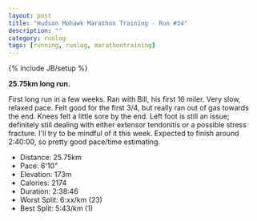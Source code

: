 ```yaml
---
layout: post
title: "Hudson Mohawk Marathon Training - Run #34"
description: ""
category: runlog
tags: [running, runlog, marathontraining]
---
```

{% include JB/setup %}

**25.75km long run.**

First long run in a few weeks. Ran with Bill, his first
16 miler. Very slow, relaxed pace. Felt good for the first 3/4,
but really ran out of gas towards the end. Knees felt a little
sore by the end. Left foot is still an issue; definitely still
dealing with either extensor tendonitis or a possible stress
fracture. I'll try to be mindful of it this week. Expected to
finish around 2:40:00, so pretty good pace/time estimating.

+ Distance: 25.75km
+ Pace: 6'10"
+ Elevation: 173m
+ Calories: 2174
+ Duration: 2:38:46
+ Worst Split: 6:xx/km (23)
+ Best Split: 5:43/km (1)
